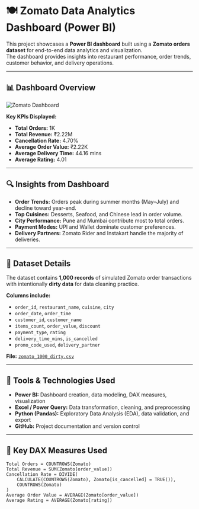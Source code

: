 # 🍽️ Zomato Data Analytics Dashboard (Power BI)

This project showcases a **Power BI dashboard** built using a **Zomato orders dataset** for end-to-end data analytics and visualization.  
The dashboard provides insights into restaurant performance, order trends, customer behavior, and delivery operations.

---

## 📊 Dashboard Overview

![Zomato Dashboard](zomato_dashboard.png)


**Key KPIs Displayed:**
- **Total Orders:** 1K  
- **Total Revenue:** ₹2.22M  
- **Cancellation Rate:** 4.70%  
- **Average Order Value:** ₹2.22K  
- **Average Delivery Time:** 44.16 mins  
- **Average Rating:** 4.01  

---

## 🔍 Insights from Dashboard

- **Order Trends:** Orders peak during summer months (May–July) and decline toward year-end.  
- **Top Cuisines:** Desserts, Seafood, and Chinese lead in order volume.  
- **City Performance:** Pune and Mumbai contribute most to total orders.  
- **Payment Modes:** UPI and Wallet dominate customer preferences.  
- **Delivery Partners:** Zomato Rider and Instakart handle the majority of deliveries.

---

## 🧹 Dataset Details

The dataset contains **1,000 records** of simulated Zomato order transactions with intentionally **dirty data** for data cleaning practice.

**Columns include:**
- `order_id`, `restaurant_name`, `cuisine`, `city`
- `order_date`, `order_time`
- `customer_id`, `customer_name`
- `items_count`, `order_value`, `discount`
- `payment_type`, `rating`
- `delivery_time_mins`, `is_cancelled`
- `promo_code_used`, `delivery_partner`

**File:** [`zomato_1000_dirty.csv`](./zomato_1000_dirty.csv)

---

## 🧠 Tools & Technologies Used

- **Power BI:** Dashboard creation, data modeling, DAX measures, visualization  
- **Excel / Power Query:** Data transformation, cleaning, and preprocessing  
- **Python (Pandas):** Exploratory Data Analysis (EDA), data validation, and export  
- **GitHub:** Project documentation and version control  

---

## 🧩 Key DAX Measures Used

```DAX
Total Orders = COUNTROWS(Zomato)
Total Revenue = SUM(Zomato[order_value])
Cancellation Rate = DIVIDE(
    CALCULATE(COUNTROWS(Zomato), Zomato[is_cancelled] = TRUE()),
    COUNTROWS(Zomato)
)
Average Order Value = AVERAGE(Zomato[order_value])
Average Rating = AVERAGE(Zomato[rating])
